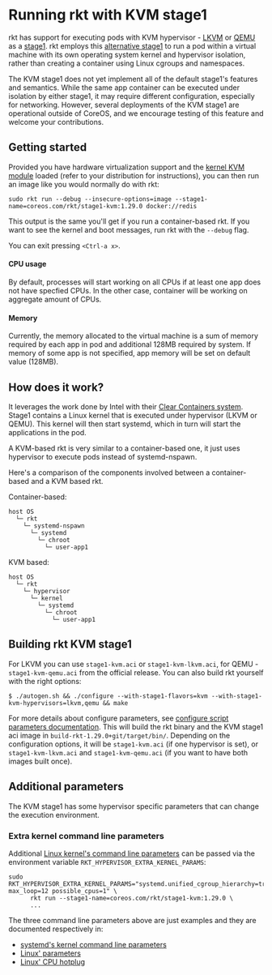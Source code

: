 # Running rkt with KVM stage1

rkt has support for executing pods with KVM hypervisor - [LKVM][lkvm] or [QEMU][qemu] as a [stage1][rkt-arch-stage1]. rkt employs this [alternative stage1][stage1-implementers-guide] to run a pod within a virtual machine with its own operating system kernel and hypervisor isolation, rather than creating a container using Linux cgroups and namespaces.

The KVM stage1 does not yet implement all of the default stage1's features and semantics. While the same app container can be executed under isolation by either stage1, it may require different configuration, especially for networking. However, several deployments of the KVM stage1 are operational outside of CoreOS, and we encourage testing of this feature and welcome your contributions.

## Getting started

Provided you have hardware virtualization support and the [kernel KVM module][kvm-module] loaded (refer to your distribution for instructions), you can then run an image like you would normally do with rkt:

```
sudo rkt run --debug --insecure-options=image --stage1-name=coreos.com/rkt/stage1-kvm:1.29.0 docker://redis
```

This output is the same you'll get if you run a container-based rkt.
If you want to see the kernel and boot messages, run rkt with the `--debug` flag.

You can exit pressing `<Ctrl-a x>`.

#### CPU usage
By default, processes will start working on all CPUs if at least one app does not have specfied CPUs.
In the other case, container will be working on aggregate amount of CPUs.

#### Memory
Currently, the memory allocated to the virtual machine is a sum of memory required by each app in pod and additional 128MB required by system. If memory of some app is not specified, app memory will be set on default value (128MB).

## How does it work?

It leverages the work done by Intel with their [Clear Containers system][clear-containers].
Stage1 contains a Linux kernel that is executed under hypervisor (LKVM or QEMU).
This kernel will then start systemd, which in turn will start the applications in the pod.

A KVM-based rkt is very similar to a container-based one, it just uses hypervisor to execute pods instead of systemd-nspawn.

Here's a comparison of the components involved between a container-based and a KVM based rkt.

Container-based:

```
host OS
  └─ rkt
    └─ systemd-nspawn
      └─ systemd
        └─ chroot
          └─ user-app1
```


KVM based:

```
host OS
  └─ rkt
    └─ hypervisor
      └─ kernel
        └─ systemd
          └─ chroot
            └─ user-app1
```

## Building rkt KVM stage1

For LKVM you can use `stage1-kvm.aci` or `stage1-kvm-lkvm.aci`, for QEMU - `stage1-kvm-qemu.aci` from the official release. You can also build rkt yourself with the right options:

```
$ ./autogen.sh && ./configure --with-stage1-flavors=kvm --with-stage1-kvm-hypervisors=lkvm,qemu && make
```

For more details about configure parameters, see [configure script parameters documentation][build-configure].
This will build the rkt binary and the KVM stage1 aci image in `build-rkt-1.29.0+git/target/bin/`. Depending on the configuration options, it will be `stage1-kvm.aci` (if one hypervisor is set), or `stage1-kvm-lkvm.aci` and `stage1-kvm-qemu.aci` (if you want to have both images built once).


[build-configure]: build-configure.md
[clear-containers]: https://lwn.net/Articles/644675/
[kvm-module]: http://www.linux-kvm.org/page/Getting_the_kvm_kernel_modules
[lkvm]: https://kernel.googlesource.com/pub/scm/linux/kernel/git/will/kvmtool/+/master/README
[qemu]: http://qemu-project.org/Main_Page
[rkt-arch-stage1]: devel/architecture.md#stage-1
[rkt-run]: subcommands/run.md#use-a-custom-stage-1
[stage1-implementers-guide]: devel/stage1-implementors-guide.md

## Additional parameters

The KVM stage1 has some hypervisor specific parameters that can change the execution environment.

### Extra kernel command line parameters

Additional [Linux kernel's command line parameters](https://www.kernel.org/doc/html/latest/admin-guide/kernel-parameters.html) can be passed via the environment variable `RKT_HYPERVISOR_EXTRA_KERNEL_PARAMS`:

```
sudo RKT_HYPERVISOR_EXTRA_KERNEL_PARAMS="systemd.unified_cgroup_hierarchy=true max_loop=12 possible_cpus=1" \
      rkt run --stage1-name=coreos.com/rkt/stage1-kvm:1.29.0 \
      ...
```

The three command line parameters above are just examples and they are documented respectively in:
- [systemd's kernel command line parameters](https://www.freedesktop.org/software/systemd/man/kernel-command-line.html)
- [Linux' parameters](https://github.com/torvalds/linux/blob/master/Documentation/admin-guide/kernel-parameters.txt)
- [Linux' CPU hotplug](https://github.com/torvalds/linux/blob/master/Documentation/core-api/cpu_hotplug.rst)
